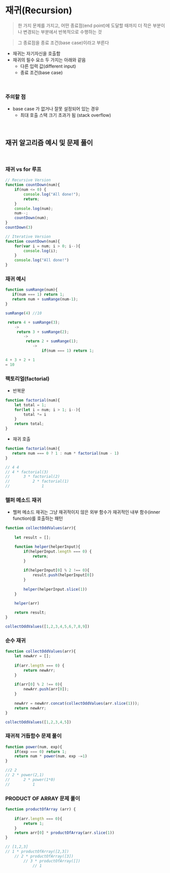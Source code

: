 # 재귀(Recursion)
> 한 가지 문제를 가지고, 어떤 종료점(end point)에 도달할 때까지 더 작은 부분이나 변경되는 부분에서 반복적으로 수행하는 것
> 

> 그 종료점을 종료 조건(base case)이라고 부른다
> 

- 재귀는 자기자신을 호출함
- 재귀의 필수 요소 두 가지는 아래와 같음
    - 다른 입력 값(different input)
    - 종료 조건(base case)

</br>

### 주의할 점

- base case 가 없거나 잘못 설정되어 있는 경우
    - 최대 호출 스택 크기 초과가 됨 (stack overflow)

</br>

## 재귀 알고리즘 예시 및 문제 풀이

</br>

### 재귀 vs for 루프

```jsx
// Recursive Version
function countDown(num){
    if(num <= 0) {
        console.log("All done!");
        return;
    }
    console.log(num);
    num--;
    countDown(num);
}
countDown(3)

// Iterative Version
function countDown(num){
    for(var i = num; i > 0; i--){
        console.log(i);
    }
    console.log("All done!")
}
```

### 재귀 예시

```jsx
function sumRange(num){
   if(num === 1) return 1; 
   return num + sumRange(num-1);
}

sumRange(4) //10

 return 4 + sumRange(3);
	-> 
	 return 3 + sumRange(2);
		->
		 return 2 + sumRange(1);
			->
				if(num === 1) return 1;

4 + 3 + 2 + 1
= 10
```

### 팩토리얼(factorial)

- 반복문

```jsx
function factorial(num){
    let total = 1;
    for(let i = num; i > 1; i--){
        total *= i
    }
    return total;
}
```

- 재귀 호출

```jsx
function factorial(num){
   return num === 0 ? 1 : num * factorial(num - 1)
}

// 4 4 
// 4 * factorial(3)
//      3 * factorial(2)
//          2 * factorial(1)
//              1
```

### 헬퍼 메소드 재귀

- 헬퍼 메소드 재귀는 그냥 재귀적이지 않은 외부 함수가 재귀적인 내부 함수(inner function)를 호출하는 패턴

```jsx
function collectOddValues(arr){
    
    let result = [];

    function helper(helperInput){
        if(helperInput.length === 0) {
            return;
        }
        
        if(helperInput[0] % 2 !== 0){
            result.push(helperInput[0])
        }
        
        helper(helperInput.slice(1))
    }
    
    helper(arr)

    return result;
}

collectOddValues([1,2,3,4,5,6,7,8,9])
```

### 순수 재귀

```jsx
function collectOddValues(arr){
    let newArr = [];
    
    if(arr.length === 0) {
        return newArr;
    }
        
    if(arr[0] % 2 !== 0){
        newArr.push(arr[0]);
    }
        
    newArr = newArr.concat(collectOddValues(arr.slice(1)));
    return newArr;
}

collectOddValues([1,2,3,4,5])
```

### 재귀적 거듭함수 문제 풀이

```jsx
function power(num, exp){
    if(exp === 0) return 1;
    return num * power(num, exp -=1)
}

//2 2
// 2 * power(2,1)
//      2 * power(1*0) 
//          1
```


### PRODUCT OF ARRAY 문제 풀이

```jsx
function productOfArray (arr) {
 
    if(arr.length === 0){
        return 1;
    }
    return arr[0] * productOfArray(arr.slice(1))
}

// [1,2,3]
// 1 * productOfArray([2,3])
	// 2 * productOfArray([3])
		// 3 * productOfArray([])
			// 1
```
